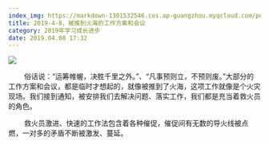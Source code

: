 ```yaml
---
index_img: https://markdown-1301532546.cos.ap-guangzhou.myqcloud.com/peipei_blog/20210921144300.jpeg
title: 2019-4-8，被推到火海的工作方案和会议
category: 2019年学习成长进步
date: 2019.04.08 17:32
---
```


![](https://markdown-1301532546.cos.ap-guangzhou.myqcloud.com/peipei_blog/20210921144300.jpeg)  



  

        俗话说：“运筹帷幄，决胜千里之外。”、“凡事预则立，不预则废。”大部分的工作方案和会议，都是临时才想起的，就像被推到了火海，这项工作就像是个火灾现场。我们接到通知，被安排我们去解决问题、落实工作，我们都是充当着救火员的角色。

        救火员激进、快速的工作法包含着各种催促，催促间有无数的导火线被点燃，一对多的矛盾不断被激发、蔓延。